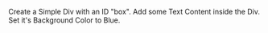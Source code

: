 Create a Simple Div with an ID "box". Add some Text Content inside the Div. Set it's Background Color to Blue.